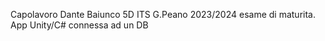 Capolavoro Dante Baiunco 5D ITS G.Peano 2023/2024 esame di maturita. App Unity/C# connessa ad un DB
